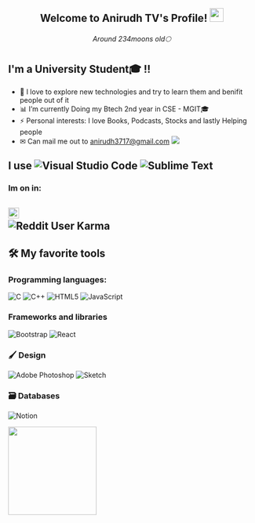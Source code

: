 <h2 align="center">
  Welcome to Anirudh TV's Profile!
  <img src="https://media.giphy.com/media/hvRJCLFzcasrR4ia7z/giphy.gif" width="28">
</h2>
<h6 align="center">Around 234moons old🌕</h6>

## I'm a University Student🎓 !!

- 🔰 I love to explore new technologies and try to learn them and benifit people out of it
- 📊 I’m currently Doing my Btech 2nd year in CSE - MGIT🎓
- ⚡ Personal interests: I love Books, Podcasts, Stocks and lastly Helping people 
- ✉ Can mail me out to anirudh3717@gmail.com
![](https://visitor-badge.glitch.me/badge?page_id=anirudh274.anirudh274)

I use ![Visual Studio Code](https://img.shields.io/badge/VisualStudioCode-0078d7.svg?style=for-the-badge&logo=visual-studio-code&logoColor=white) ![Sublime Text](https://img.shields.io/badge/sublime_text-%23575757.svg?style=for-the-badge&logo=sublime-text&logoColor=important)
---
### Im on in: 
[<img align="left" alt="anirudh_tv | Instagram" width="22px" src="https://cdn.jsdelivr.net/npm/simple-icons@v3/icons/instagram.svg" />][instagram]
<br />
![Reddit User Karma](https://img.shields.io/reddit/user-karma/combined/anirudh_tv?color=%23FF4500&logo=reddit&logoColor=orange&style=for-the-badge) 
--- 

<h2>🛠️ My favorite tools</h2>

### Programming languages:
<p align="left">

![C](https://img.shields.io/badge/c-%2300599C.svg?style=for-the-badge&logo=c&logoColor=white)
![C++](https://img.shields.io/badge/c++-%2300599C.svg?style=for-the-badge&logo=c%2B%2B&logoColor=white)
![HTML5](https://img.shields.io/badge/html5-%23E34F26.svg?style=for-the-badge&logo=html5&logoColor=white)
![JavaScript](https://img.shields.io/badge/javascript-%23323330.svg?style=for-the-badge&logo=javascript&logoColor=%23F7DF1E)

### Frameworks and libraries
![Bootstrap](https://img.shields.io/badge/bootstrap-%23563D7C.svg?style=for-the-badge&logo=bootstrap&logoColor=white)
![React](https://img.shields.io/badge/react-%2320232a.svg?style=for-the-badge&logo=react&logoColor=%2361DAFB)
  
### 🖌 Design
  ![Adobe Photoshop](https://img.shields.io/badge/adobephotoshop-%2331A8FF.svg?style=for-the-badge&logo=adobephotoshop&logoColor=white)
  ![Sketch](https://img.shields.io/badge/Sketch-FFB387?style=for-the-badge&logo=sketch&logoColor=black)
 
### 🗃 Databases
  ![Notion](https://img.shields.io/badge/Notion-%23000000.svg?style=for-the-badge&logo=notion&logoColor=white)


[instagram]: https://www.instagram.com/anirudh_tv/ 
<img height="180em" src="https://github-readme-stats.vercel.app/api?username=anirudh274&show_icons=true&hide_border=true&&count_private=true&include_all_commits=true" />
